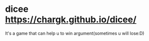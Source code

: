 # dicee                                                            https://chargk.github.io/dicee/
It's a game that can help u to win argument(sometimes u will lose:D)
